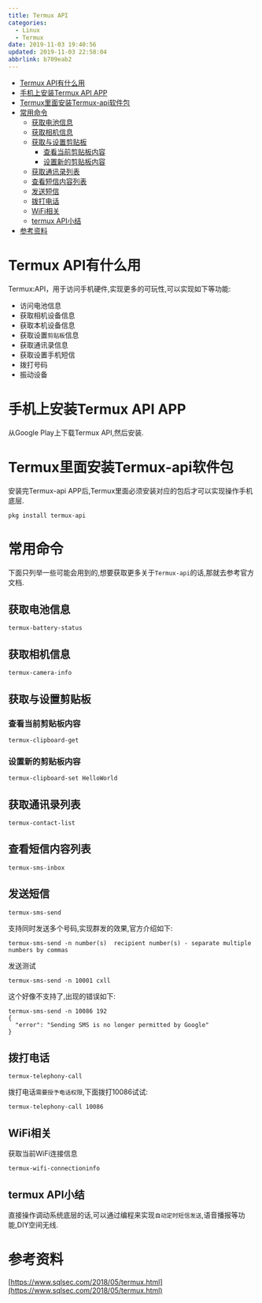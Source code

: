 ```yaml
---
title: Termux API
categories: 
  - Linux
  - Termux
date: 2019-11-03 19:40:56
updated: 2019-11-03 22:58:04
abbrlink: b709eab2
---
```

- [Termux API有什么用](/blog/html/b709eab2/#Termux-API有什么用)
- [手机上安装Termux API APP](/blog/html/b709eab2/#手机上安装Termux-API-APP)
- [Termux里面安装Termux-api软件包](/blog/html/b709eab2/#Termux里面安装Termux-api软件包)
- [常用命令](/blog/html/b709eab2/#常用命令)
    - [获取电池信息](/blog/html/b709eab2/#获取电池信息)
    - [获取相机信息](/blog/html/b709eab2/#获取相机信息)
    - [获取与设置剪贴板](/blog/html/b709eab2/#获取与设置剪贴板)
        - [查看当前剪贴板内容](/blog/html/b709eab2/#查看当前剪贴板内容)
        - [设置新的剪贴板内容](/blog/html/b709eab2/#设置新的剪贴板内容)
    - [获取通讯录列表](/blog/html/b709eab2/#获取通讯录列表)
    - [查看短信内容列表](/blog/html/b709eab2/#查看短信内容列表)
    - [发送短信](/blog/html/b709eab2/#发送短信)
    - [拨打电话](/blog/html/b709eab2/#拨打电话)
    - [WiFi相关](/blog/html/b709eab2/#WiFi相关)
    - [termux API小结](/blog/html/b709eab2/#termux-API小结)
- [参考资料](/blog/html/b709eab2/#参考资料)

<!--more-->
<script src="https://cdn.bootcss.com/jquery/3.4.0/jquery.slim.min.js"></script>
<script>$(document).ready(function () {$(".post-body > ul:nth-child(1)").hide();});</script>

<!--end-->
# Termux API有什么用 #
Termux:API，用于访问手机硬件,实现更多的可玩性,可以实现如下等功能:
- 访问电池信息
- 获取相机设备信息
- 获取本机设备信息
- 获取设置`剪贴板`信息
- 获取通讯录信息
- 获取设置手机短信
- 拨打号码
- 振动设备

# 手机上安装Termux API APP #
从Google Play上下载Termux API,然后安装.
# Termux里面安装Termux-api软件包 #
安装完Termux-api APP后,Termux里面必须安装对应的包后才可以实现操作手机底层. 
```shell
pkg install termux-api
```
# 常用命令 #
下面只列举一些可能会用到的,想要获取更多关于`Termux-api`的话,那就去参考官方文档.
## 获取电池信息 ##
```shell
termux-battery-status
```
## 获取相机信息 ##
```shell
termux-camera-info
```
## 获取与设置剪贴板 ##
### 查看当前剪贴板内容 ###
```shell
termux-clipboard-get
```
### 设置新的剪贴板内容 ###
```shell
termux-clipboard-set HelloWorld
```
## 获取通讯录列表 ##
```shell
termux-contact-list
```
## 查看短信内容列表 ##
```shell
termux-sms-inbox
```
## 发送短信 ##
```shell
termux-sms-send
```
支持同时发送多个号码,实现群发的效果,官方介绍如下:
```shell
termux-sms-send -n number(s)  recipient number(s) - separate multiple numbers by commas
```
发送测试
```shell
termux-sms-send -n 10001 cxll
```
这个好像不支持了,出现的错误如下:
```shell
termux-sms-send -n 10086 192
{
  "error": "Sending SMS is no longer permitted by Google"
}
```
## 拨打电话 ##
```shell
termux-telephony-call
```
拨打电话`需要授予电话权限`,下面拨打10086试试:
```shell
termux-telephony-call 10086
```
## WiFi相关 ##
获取当前WiFi连接信息
```shell
termux-wifi-connectioninfo
```
## termux API小结 ##
直接操作调动系统底层的话,可以通过编程来实现`自动定时短信发送`,语音播报等功能,DIY空间无线.

# 参考资料 #
[https://www.sqlsec.com/2018/05/termux.html](https://www.sqlsec.com/2018/05/termux.html)
